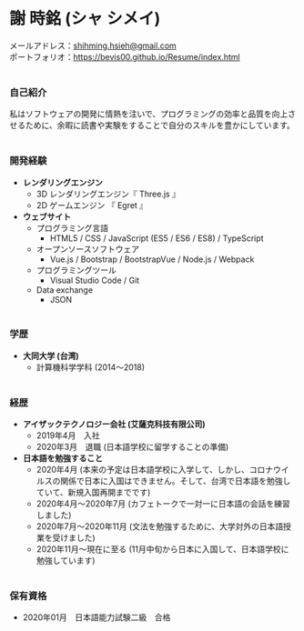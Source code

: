 # 謝 時銘 (シャ シメイ)

メールアドレス：shihming.hsieh@gmail.com<br>
ポートフォリオ：https://bevis00.github.io/Resume/index.html
<br><br>

### 自己紹介
私はソフトウェアの開発に情熱を注いで、プログラミングの効率と品質を向上させるために、余暇に読書や実験をすることで自分のスキルを豊かにしています。
<br><br>

### 開発経験
- **レンダリングエンジン**
  - 3D レンダリングエンジン『 Three.js 』
  - 2D ゲームエンジン 『 Egret 』
- **ウェブサイト**
  -  プログラミング言語
     - HTML5 / CSS / JavaScript (ES5 / ES6 / ES8) / TypeScript 
  - オープンソースソフトウェア
     - Vue.js / Bootstrap / BootstrapVue / Node.js / Webpack
  - プログラミングツール
     - Visual Studio Code / Git
  - Data exchange
     - JSON
<br><br>

### 学歴
 - **大同大学 (台湾)**
   - 計算機科学学科 (2014～2018)
<br><br>

### 経歴
- **アイザックテクノロジー会社 (艾薩克科技有限公司)**
  - 2019年4月　入社
  - 2020年3月　退職 (日本語学校に留学することの準備)
- **日本語を勉強すること**
  - 2020年4月 (本来の予定は日本語学校に入学して、しかし、コロナウイルスの関係で日本に入国はできません。そして、台湾で日本語を勉強していて、新規入国再開までです) 
  - 2020年4月～2020年7月 (カフェトークで一対一に日本語の会話を練習しました) 
  - 2020年7月～2020年11月 (文法を勉強するために、大学対外の日本語授業を受けました)
  - 2020年11月～現在に至る (11月中旬から日本に入国して、日本語学校に勉強しています)
<br><br>

### 保有資格
 - 2020年01月　日本語能力試験二級　合格